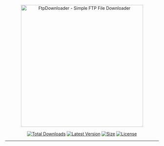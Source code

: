 <p align="center">
    <img src="https://raw.githubusercontent.com/ceytek-labs/deutsche-automobil-treuhand-services-lite/refs/heads/1.x/art/banner.png" width="400" alt="FtpDownloader - Simple FTP File Downloader">
    <p align="center">
        <a href="https://packagist.org/packages/ceytek-labs/deutsche-automobil-treuhand-services-lite"><img alt="Total Downloads" src="https://img.shields.io/packagist/dt/ceytek-labs/deutsche-automobil-treuhand-services-lite"></a>
        <a href="https://packagist.org/packages/ceytek-labs/deutsche-automobil-treuhand-services-lite"><img alt="Latest Version" src="https://img.shields.io/packagist/v/ceytek-labs/deutsche-automobil-treuhand-services-lite"></a>
        <a href="https://packagist.org/packages/ceytek-labs/deutsche-automobil-treuhand-services-lite"><img alt="Size" src="https://img.shields.io/github/repo-size/ceytek-labs/deutsche-automobil-treuhand-services-lite"></a>
        <a href="https://packagist.org/packages/ceytek-labs/deutsche-automobil-treuhand-services-lite"><img alt="License" src="https://img.shields.io/packagist/l/ceytek-labs/deutsche-automobil-treuhand-services-lite"></a>
    </p>
</p>

------